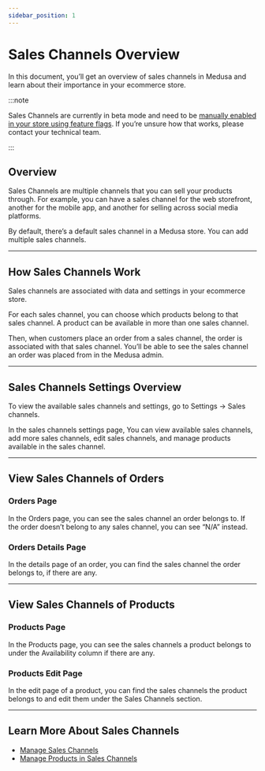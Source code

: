 ```yaml
---
sidebar_position: 1
---
```


# Sales Channels Overview

In this document, you’ll get an overview of sales channels in Medusa and learn about their importance in your ecommerce store.

:::note

Sales Channels are currently in beta mode and need to be [manually enabled in your store using feature flags](../../advanced/backend/feature-flags/toggle.md). If you’re unsure how that works, please contact your technical team.

:::

## Overview

Sales Channels are multiple channels that you can sell your products through. For example, you can have a sales channel for the web storefront, another for the mobile app, and another for selling across social media platforms.

By default, there’s a default sales channel in a Medusa store. You can add multiple sales channels.

---

## How Sales Channels Work

Sales channels are associated with data and settings in your ecommerce store.

For each sales channel, you can choose which products belong to that sales channel. A product can be available in more than one sales channel.

Then, when customers place an order from a sales channel, the order is associated with that sales channel. You’ll be able to see the sales channel an order was placed from in the Medusa admin.

---

## Sales Channels Settings Overview

To view the available sales channels and settings, go to Settings → Sales channels.

In the sales channels settings page, You can view available sales channels, add more sales channels, edit sales channels, and manage products available in the sales channel.

---

## View Sales Channels of Orders

### Orders Page

In the Orders page, you can see the sales channel an order belongs to. If the order doesn’t belong to any sales channel, you can see “N/A” instead.

### Orders Details Page

In the details page of an order, you can find the sales channel the order belongs to, if there are any.

---

## View Sales Channels of Products

### Products Page

In the Products page, you can see the sales channels a product belongs to under the Availability column if there are any.

### Products Edit Page

In the edit page of a product, you can find the sales channels the product belongs to and edit them under the Sales Channels section.

---

## Learn More About Sales Channels

- [Manage Sales Channels](./manage.mdx)
- [Manage Products in Sales Channels](./products.mdx)
